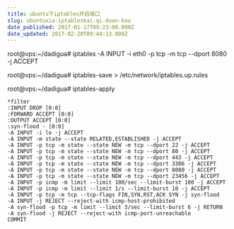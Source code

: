 ```yaml
---
title: ubuntu下iptables开启端口
slug: ubuntuxia-iptableskai-qi-duan-kou
date_published: 2017-01-17T09:23:00.000Z
date_updated: 2017-02-20T09:44:13.000Z
---
```


root@vps:~/dadigua# iptables -A INPUT -i eth0 -p tcp -m tcp --dport 8080 -j ACCEPT

root@vps:~/dadigua# iptables-save > /etc/network/iptables.up.rules

root@vps:~/dadigua# iptables-apply

    *filter
    :INPUT DROP [0:0]
    :FORWARD ACCEPT [0:0]
    :OUTPUT ACCEPT [0:0]
    :syn-flood - [0:0]
    -A INPUT -i lo -j ACCEPT
    -A INPUT -m state --state RELATED,ESTABLISHED -j ACCEPT
    -A INPUT -p tcp -m state --state NEW -m tcp --dport 22 -j ACCEPT
    -A INPUT -p tcp -m state --state NEW -m tcp --dport 80 -j ACCEPT
    -A INPUT -p tcp -m state --state NEW -m tcp --dport 443 -j ACCEPT
    -A INPUT -p tcp -m state --state NEW -m tcp --dport 3306 -j ACCEPT
    -A INPUT -p tcp -m state --state NEW -m tcp --dport 8080 -j ACCEPT
    -A INPUT -p tcp -m state --state NEW -m tcp --dport 23456 -j ACCEPT
    -A INPUT -p icmp -m limit --limit 100/sec --limit-burst 100 -j ACCEPT
    -A INPUT -p icmp -m limit --limit 1/s --limit-burst 10 -j ACCEPT
    -A INPUT -p tcp -m tcp --tcp-flags FIN,SYN,RST,ACK SYN -j syn-flood
    -A INPUT -j REJECT --reject-with icmp-host-prohibited
    -A syn-flood -p tcp -m limit --limit 3/sec --limit-burst 6 -j RETURN
    -A syn-flood -j REJECT --reject-with icmp-port-unreachable
    COMMIT
    
